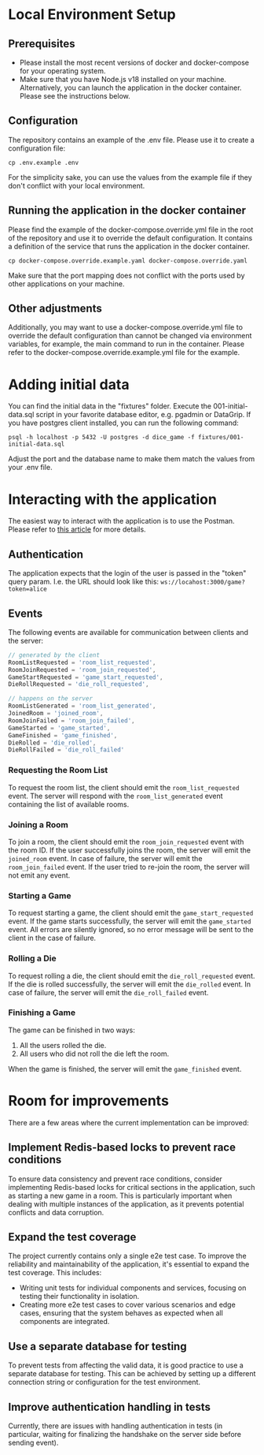 # Local Environment Setup

## Prerequisites

- Please install the most recent versions of docker and docker-compose for your
  operating system.
- Make sure that you have Node.js v18 installed on your machine. Alternatively, you can
  launch the application in the docker container. Please see the instructions below.

## Configuration

The repository contains an example of the .env file. Please use it to create a
configuration file:

```shell
cp .env.example .env
```

For the simplicity sake, you can use the values from the example file if they don't
conflict with your local environment.

## Running the application in the docker container

Please find the example of the docker-compose.override.yml file in the root of the
repository and use it to override the default configuration. It contains a definition of
the service that runs the application in the docker container.

```shell
cp docker-compose.override.example.yaml docker-compose.override.yaml
```

Make sure that the port mapping does not conflict with the ports used by other
applications on your machine.

## Other adjustments

Additionally, you may want to use a docker-compose.override.yml file to override the
default configuration than cannot be changed via environment variables, for example, the
main command to run in the container. Please refer to the
docker-compose.override.example.yml file for the example.

# Adding initial data

You can find the initial data in the "fixtures" folder. Execute the 001-initial-data.sql
script in your favorite database editor, e.g. pgadmin or DataGrip. If you have postgres
client installed, you can run the following command:

```shell
psql -h localhost -p 5432 -U postgres -d dice_game -f fixtures/001-initial-data.sql
```

Adjust the port and the database name to make them match the values from your .env file.

# Interacting with the application

The easiest way to interact with the application is to use the Postman. Please refer to
[this article](https://blog.postman.com/postman-now-supports-socket-io/) for more
details.

## Authentication

The application expects that the login of the user is passed in the "token" query param.
I.e. the URL should look like this: `ws://locahost:3000/game?token=alice`

## Events

The following events are available for communication between clients and the server:

```typescript
// generated by the client
RoomListRequested = 'room_list_requested',
RoomJoinRequested = 'room_join_requested',
GameStartRequested = 'game_start_requested',
DieRollRequested = 'die_roll_requested',

// happens on the server
RoomListGenerated = 'room_list_generated',
JoinedRoom = 'joined_room',
RoomJoinFailed = 'room_join_failed',
GameStarted = 'game_started',
GameFinished = 'game_finished',
DieRolled = 'die_rolled',
DieRollFailed = 'die_roll_failed'
```

### Requesting the Room List

To request the room list, the client should emit the `room_list_requested` event. The
server will respond with the `room_list_generated` event containing the list of
available rooms.

### Joining a Room

To join a room, the client should emit the `room_join_requested` event with the room ID.
If the user successfully joins the room, the server will emit the `joined_room` event.
In case of failure, the server will emit the `room_join_failed` event. If the user tried
to re-join the room, the server will not emit any event.

### Starting a Game

To request starting a game, the client should emit the `game_start_requested` event. If
the game starts successfully, the server will emit the `game_started` event. All errors
are silently ignored, so no error message will be sent to the client in the case of
failure.

### Rolling a Die

To request rolling a die, the client should emit the `die_roll_requested` event. If the
die is rolled successfully, the server will emit the `die_rolled` event. In case of
failure, the server will emit the `die_roll_failed` event.

### Finishing a Game

The game can be finished in two ways:

1. All the users rolled the die.
1. All users who did not roll the die left the room.

When the game is finished, the server will emit the `game_finished` event.

# Room for improvements

There are a few areas where the current implementation can be improved:

## Implement Redis-based locks to prevent race conditions

To ensure data consistency and prevent race conditions, consider implementing
Redis-based locks for critical sections in the application, such as starting a new game
in a room. This is particularly important when dealing with multiple instances of the
application, as it prevents potential conflicts and data corruption.

## Expand the test coverage

The project currently contains only a single e2e test case. To improve the reliability
and maintainability of the application, it's essential to expand the test coverage. This
includes:

- Writing unit tests for individual components and services, focusing on testing their
  functionality in isolation.
- Creating more e2e test cases to cover various scenarios and edge cases, ensuring that
  the system behaves as expected when all components are integrated.

## Use a separate database for testing

To prevent tests from affecting the valid data, it is good practice to use a separate
database for testing. This can be achieved by setting up a different connection string
or configuration for the test environment.

## Improve authentication handling in tests

Currently, there are issues with handling authentication in tests (in particular,
waiting for finalizing the handshake on the server side before sending event).
